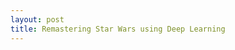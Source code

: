 ```yaml
---
layout: post
title: Remastering Star Wars using Deep Learning
---
```


<!-- Next you can update your site name, avatar and other options using the _config.yml file in the root of your repository (shown below). -->
<!-- ![_config.yml]({{ site.baseurl }}/images/config.png) -->

<!-- 
I’m a huge Star Wars fan. And like a lot of Star Wars fans I’ve been getting into Star Wars clone wars episodes on ______. It’s a phenomenal show. 

I’ve watched almost every episode and I love it. Its great. 

But when I go back to watch the old movies I’m annoyed by the drop in quality. Why does Obi Wan’s skin look papery? Why do the space scenes look terrible (find better word)? Why does the armour on storm troopers look so ‘boxy’?

Don’t get me wrong I’m a huge fan of Star Wars. And for the most part I was more than happy to overlook these small imperfections when re-watching ‘A New Hope’. 

But that all changed when I watched the deleted scenes. 

(Show clip here)

What the hell are these black specs that keep appearing on my screen when I’m watching a movie? Why are they all different shapes and sizes? What are they?

I googled them. Apparently they’re cue marks. Marks that come from scratches on film. Film! The original Star Wars was created on film. I forget just how old this franchise is sometimes.

So having way to much time on my hands (and not having a girlfriend) I decided I would build something to fix this issue. 

Video restoration is a difficult field to get into. A bit of googling had me all over the place. Photo restoration is done manually for the most part. People use photoshop and a variety of different image editing tools and restore old photos. You can find them here: r/colorization. 

But video restoration is another matter altogether. We would need to restore each frame in the video on photoshop or any other image editing tool.

Big studios do some magic with the original film used to create the movie. But I don’t have the original film. I just have the video from youtube.

I recently did a fastai course on restoring images using a new NoGan framework. Could that be applied here I thought?

Probably. It’s worth a shot. 

So here’s what I did. I downloaded high quality videos into from youtube. Then I ruined them. I added black specs and reduced the resolution of the video. Ffmpeg was very useful in doing this. 

Now I had two videos. One in perfect quality and another in shitty quality.

Then I extracted frames from each video. Initially I adopted a naive approach for doing this. Where I would do through the video in python and scrape each frame individually. But that took too long. I used multi-processing here to really speed things up.
Great. Now I had two datasets. One of shitty quality images (taken from the ruined video) and one of good quality images (taken from the high quality video). 

Then I trained the feature loss network pioneered by fastai and jason antic on this data. You can find more info here: _____. 

I trained the model on google colab’s free gpus. They’re a great resource and I can’t believe they are free. The interesting thing that fastai recommends is increasing the size of your images gradually. So at first you train on small size images, then you upscale your images and retrain on the larger images. It saves you a lot of time. Pretty smart. 

Once this had trained, I ran inference on the model. This was more involved than I originally thought. I had to download the Star Wars deleted scenes (using youtube-dl) and then extract all the frames in this video. 

(insert frame here)

Then I had to run inference from the learner on each individual frame of the video. That takes a long time. 

(insert inference image here)

Then I had to stitch all these frames together to create a video. Here is the final output.

As you can see there is room for improvement. The sky needs a bit more work. But I like the vibrancy of the background. That is an interesting (and completely unplanned) effect. The goal was to remove the ‘cue marks’ (annoying black specs) from the video. I think its done that reasonably well. 

In the future, I’d like to improve the sky. I’m also thinking of doing more super-resolution on the video. It would be nice to show a young Luke Skywalker in high quality. Training is still a lengthy process for me. I need to work on reducing this.

Inference is also an issue. It tends to overload memory and crash. The result is that ___ is the longest I could get for this video
 -->